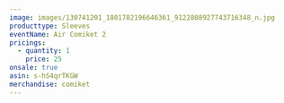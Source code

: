 ```yaml
---
image: images/130741201_1801782196646361_9122808927743716348_n.jpg
producttype: Sleeves
eventName: Air Comiket 2
pricings:
  - quantity: 1
    price: 25
onsale: true
asin: s-hS4qrTKGW
merchandise: comiket
---
```

